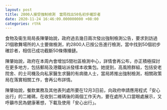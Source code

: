 ```yaml
---
layout: post
title: 2800人接受強制檢測　當局找出50名初步確診者
date: 2020-11-24 16:46:09.000000000 +08:00
categories: rthk
---
```


食物及衞生局局長陳肇始說，政府過去幾日兩次發出強制檢測公告，要求到訪過21個歌舞場所的人士要做檢測，約2800人已按公告進行檢測，當中找到50個初步確診者，相信已成功截斷50條傳播鏈。

陳肇始說，政府在本周內會增加5間社區檢測中心，詳情會再公布，亦正積極探討在更多地方，包括郵局及港鐵站派發樣本收集包。她提到，高風險群組，包括安老院舍、的士司機及向私家醫生求醫的有病徵人士，當局將推出強制檢測，相關政策局在落實相關工作，會再公布詳情。

陳肇始說，餐飲業務及其他表列處所要在12月3日前，向政府申請應用程式「安心出行」的二維碼，在收到二維碼後的兩個工作天內，要在處所入口當眼處展示，又呼籲市民為健康著想，下載及使用「安心出行」。
